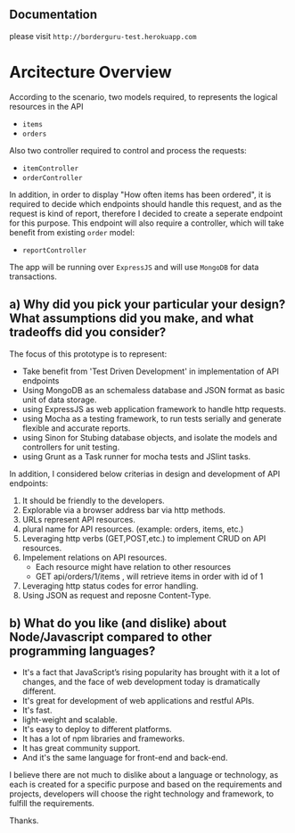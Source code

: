 ## Documentation 

please visit `http://borderguru-test.herokuapp.com`

# Arcitecture Overview
According to the scenario, two models required, to represents the logical resources in the API
- `items`
- `orders`

Also two controller required to control and process the requests:
- `itemController`
- `orderController`
    
In addition, in order to display "How often items has been ordered", it is required to decide which endpoints should handle this request, and as the request is kind of report, therefore I decided to create a seperate endpoint for this purpose. This endpoint will also require a controller, which will take benefit from existing `order` model:
- `reportController`

The app will be running over `ExpressJS` and will use `MongoDB` for data transactions. 

## a) Why did you pick your particular your design? What assumptions did you make, and what tradeoffs did you consider?

The focus of this prototype is to represent: 
- Take benefit from 'Test Driven Development' in implementation of API endpoints 
- Using MongoDB as an schemaless database and JSON format as basic unit of data storage.
- using ExpressJS as web application framework to handle http requests. 
- using Mocha as a testing framework, to run tests serially and generate flexible and accurate reports. 
- using Sinon for Stubing database objects, and isolate the models and controllers for unit testing. 
- using Grunt as a Task runner for mocha tests and JSlint tasks. 

In addition, I considered below criterias in design and development of API endpoints: 

1. It should be friendly to the developers. 
2. Explorable via a browser address bar via http methods.
3. URLs represent API resources.
4. plural name for API resources. (example: orders, items, etc.)
5. Leveraging http verbs (GET,POST,etc.) to implement CRUD on API resources.
6. Impelement relations on API resources. 
   - Each resource might have relation to other resources 
   - GET api/orders/1/items , will retrieve items in order with id of 1
7. Leveraging http status codes for error handling.
8. Using JSON as request and reposne Content-Type.

## b) What do you like (and dislike) about Node/Javascript compared to other programming languages?

- It's a fact that JavaScript’s rising popularity has brought with it a lot of changes, and the face of web development today is dramatically different. 
- It's great for development of web applications and restful APIs. 
- It's fast. 
- light-weight and scalable. 
- It's easy to deploy to different platforms. 
- It has a lot of npm libraries and frameworks. 
- It has great community support.
- And it's the same language for front-end and back-end.

I believe there are not much to dislike about a language or technology, as each is created for a specific purpose and based on the requirements and projects, developers will choose the right technology and framework, to fulfill the requirements. 

Thanks. 